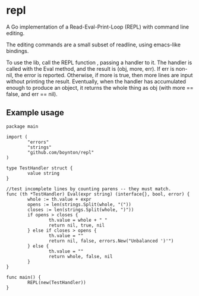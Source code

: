 # repl

A Go implementation of a Read-Eval-Print-Loop (REPL) with command line editing.

The editing commands are a small subset of readline, using emacs-like bindings.

To use the lib, call the REPL function , passing a handler to it. The handler is called with the Eval method,
and the result is (obj, more, err). If err is non-nil, the error is reported. Otherwise, if more is true, then
more lines are input without printing the result. Eventually, when the handler has accumulated enough to
produce an object, it returns the whole thing as obj (with more == false, and err == nil).

## Example usage

    package main
    
    import (
            "errors"
            "strings"
            "github.com/boynton/repl"
    )
    
    type TestHandler struct {
            value string
    }
    
    //test incomplete lines by counting parens -- they must match.
    func (th *TestHandler) Eval(expr string) (interface{}, bool, error) {
            whole := th.value + expr
            opens := len(strings.Split(whole, "("))
            closes := len(strings.Split(whole, ")"))
            if opens > closes {
                    th.value = whole + " "
                    return nil, true, nil
            } else if closes > opens {
                    th.value = ""
                    return nil, false, errors.New("Unbalanced ')'")
            } else {
                    th.value = ""
                    return whole, false, nil
            }
    }
    
    func main() {
            REPL(new(TestHandler))
    }

